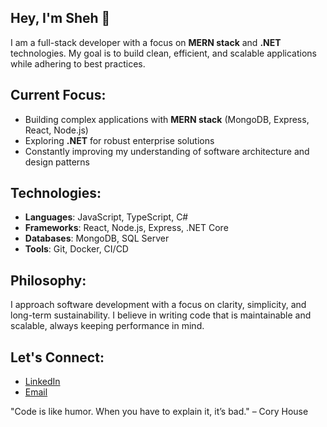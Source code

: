 ## Hey, I'm Sheh 🤖 

I am a full-stack developer with a focus on **MERN stack** and **.NET** technologies. My goal is to build clean, efficient, and scalable applications while adhering to best practices.

## Current Focus:
- Building complex applications with **MERN stack** (MongoDB, Express, React, Node.js)
- Exploring **.NET** for robust enterprise solutions
- Constantly improving my understanding of software architecture and design patterns

## Technologies:
- **Languages**: JavaScript, TypeScript, C#
- **Frameworks**: React, Node.js, Express, .NET Core
- **Databases**: MongoDB, SQL Server
- **Tools**: Git, Docker, CI/CD

## Philosophy:
I approach software development with a focus on clarity, simplicity, and long-term sustainability. I believe in writing code that is maintainable and scalable, always keeping performance in mind.

## Let's Connect:
- [LinkedIn](https://pk.linkedin.com/in/sheh-fatima?original_referer=https%3A%2F%2Fwww.linkedin.com%2F)
- [Email](mailto:aptechsheh@gmail.com)


"Code is like humor. When you have to explain it, it’s bad." – Cory House
